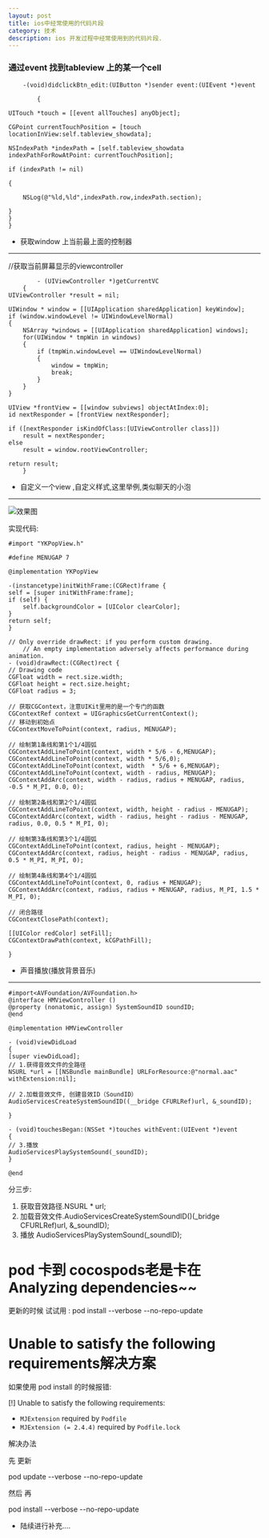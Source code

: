 ```yaml
---
layout: post
title: ios中经常使用的代码片段
category: 技术
description: ios 开发过程中经常使用到的代码片段.
---
```


### 通过event 找到tableview 上的某一个cell

    	-(void)didclickBtn_edit:(UIButton *)sender event:(UIEvent *)event

			{

    UITouch *touch = [[event allTouches] anyObject];

    CGPoint currentTouchPosition = [touch locationInView:self.tableview_showdata];

    NSIndexPath *indexPath = [self.tableview_showdata indexPathForRowAtPoint: currentTouchPosition];

    if (indexPath != nil)

    {

        NSLog(@"%ld,%ld",indexPath.row,indexPath.section);

    }
   	}
   	}
   	
* 获取window 上当前最上面的控制器
---
  		
//获取当前屏幕显示的viewcontroller
    
    	    - (UIViewController *)getCurrentVC
    	{
    UIViewController *result = nil;
     
    UIWindow * window = [[UIApplication sharedApplication] keyWindow];
    if (window.windowLevel != UIWindowLevelNormal)
    {
        NSArray *windows = [[UIApplication sharedApplication] windows];
        for(UIWindow * tmpWin in windows)
        {
            if (tmpWin.windowLevel == UIWindowLevelNormal)
            {
                window = tmpWin;
                break;
            }
        }
    }
     
    UIView *frontView = [[window subviews] objectAtIndex:0];
    id nextResponder = [frontView nextResponder];
     
    if ([nextResponder isKindOfClass:[UIViewController class]])
        result = nextResponder;
    else
        result = window.rootViewController;
     
    return result;
    	}


* 自定义一个view ,自定义样式,这里举例,类似聊天的小泡
---
![效果图](http://ww3.sinaimg.cn/large/7f5ba233gw1exmru8ng1jj20hq0vkdg6.jpg)

实现代码:
  	  	
	#import "YKPopView.h"

	#define MENUGAP 7
 
	@implementation YKPopView
 
	-(instancetype)initWithFrame:(CGRect)frame {
    self = [super initWithFrame:frame];
    if (self) {
        self.backgroundColor = [UIColor clearColor];
    }
    return self;
	}

	// Only override drawRect: if you perform custom drawing.
		// An empty implementation adversely affects performance during animation.
	- (void)drawRect:(CGRect)rect {
    // Drawing code
    CGFloat width = rect.size.width;
    CGFloat height = rect.size.height;
    CGFloat radius = 3;
     
    // 获取CGContext，注意UIKit里用的是一个专门的函数
    CGContextRef context = UIGraphicsGetCurrentContext();
    // 移动到初始点
    CGContextMoveToPoint(context, radius, MENUGAP);
     
    // 绘制第1条线和第1个1/4圆弧
    CGContextAddLineToPoint(context, width * 5/6 - 6,MENUGAP);
    CGContextAddLineToPoint(context, width * 5/6,0);
    CGContextAddLineToPoint(context, width  * 5/6 + 6,MENUGAP);
    CGContextAddLineToPoint(context, width - radius, MENUGAP);
    CGContextAddArc(context, width - radius, radius + MENUGAP, radius, -0.5 * M_PI, 0.0, 0);
     
    // 绘制第2条线和第2个1/4圆弧
    CGContextAddLineToPoint(context, width, height - radius - MENUGAP);
    CGContextAddArc(context, width - radius, height - radius - MENUGAP, radius, 0.0, 0.5 * M_PI, 0);
     
    // 绘制第3条线和第3个1/4圆弧
    CGContextAddLineToPoint(context, radius, height - MENUGAP);
    CGContextAddArc(context, radius, height - radius - MENUGAP, radius, 0.5 * M_PI, M_PI, 0);
     
    // 绘制第4条线和第4个1/4圆弧
    CGContextAddLineToPoint(context, 0, radius + MENUGAP);
    CGContextAddArc(context, radius, radius + MENUGAP, radius, M_PI, 1.5 * M_PI, 0);
     
    // 闭合路径
    CGContextClosePath(context);
     
    [[UIColor redColor] setFill];
    CGContextDrawPath(context, kCGPathFill);
 
	}
	
* 声音播放(播放背景音乐)
---
	#import<AVFoundation/AVFoundation.h>
	@interface HMViewController ()
	@property (nonatomic, assign) SystemSoundID soundID;
	@end

	@implementation HMViewController

	- (void)viewDidLoad
	{
    [super viewDidLoad];
    // 1.获得音效文件的全路径
    NSURL *url = [[NSBundle mainBundle] URLForResource:@"normal.aac" withExtension:nil];
    
    // 2.加载音效文件, 创建音效ID（SoundID）
    AudioServicesCreateSystemSoundID((__bridge CFURLRef)url, &_soundID);
    
	}

	- (void)touchesBegan:(NSSet *)touches withEvent:(UIEvent *)event
	{
    // 3.播放
    AudioServicesPlaySystemSound(_soundID);
	}

	@end


分三步:

1. 获取音效路径.NSURL * url;
2. 加载音效文件.AudioServicesCreateSystemSoundID()(_bridge CFURLRef)url, &_soundID);
3. 播放 AudioServicesPlaySystemSound(_soundID);



# pod 卡到  cocospods老是卡在Analyzing dependencies~~

更新的时候 试试用 :   pod install --verbose --no-repo-update 

# Unable to satisfy the following requirements解决方案

如果使用 pod install  的时候报错:

[!] Unable to satisfy the following requirements:


- `MJExtension` required by `Podfile`
- `MJExtension (= 2.4.4)` required by `Podfile.lock`


解决办法 

先 更新

pod update --verbose  --no-repo-update

然后 再

pod install --verbose --no-repo-update



* 陆续进行补充....
